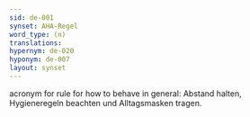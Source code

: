 ```yaml
---
sid: de-001
synset: AHA-Regel
word_type: (n)
translations: 
hypernym: de-020
hyponym: de-007
layout: synset
---
```

acronym for rule for how to behave in general: Abstand halten, Hygieneregeln beachten und Alltagsmasken tragen.